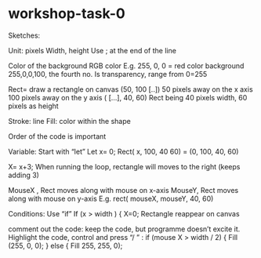 # workshop-task-0

Sketches:

Unit: pixels
Width, height
Use ; at the end of the line


Color of the background 
RGB color
E.g. 255, 0, 0 = red color background
255,0,0,100, the fourth no. Is transparency, range from 0=255


Rect= draw a rectangle on canvas
(50, 100 [..])
50 pixels away on the x axis 
100 pixels away on the y axis
( […], 40, 60)
Rect being 40 pixels width, 60 pixels as height

Stroke: line
Fill: color within the shape

Order of the code is important

Variable:
Start with “let” 
Let x= 0;
Rect( x, 100, 40 60) = (0, 100, 40, 60)

X= x+3;
When running the loop, rectangle will moves to the right (keeps adding 3)

MouseX , Rect moves along with mouse on x-axis
MouseY, Rect moves along with mouse on y-axis
E.g. rect( mouseX, mouseY, 40, 60)

Conditions:
Use “if”
If (x > width ) {
X=0;
Rectangle reappear on canvas

comment out the code: keep the code, but programme doesn’t excite it. Highlight the code, control and press “/ ”
: if (mouse X > width / 2) {
Fill (255, 0, 0);
} else { 
Fill 255, 255, 0);
 
